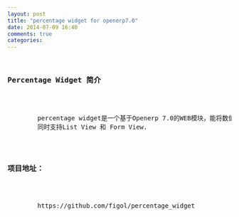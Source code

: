 ```yaml
---
layout: post
title: "percentage widget for openerp7.0"
date: 2014-07-09 16:40
comments: true
categories: 
---
```

<pre>
	<h3>Percentage Widget 简介</h3>
	<div>
		percentage widget是一个基于Openerp 7.0的WEB模块，能将数值以百分比的形式呈现给用户；
		同时支持List View 和 Form View.
	</div>
	<h3>项目地址：</h3>
	<div>
		https://github.com/figol/percentage_widget	
	</div>
</pre>
